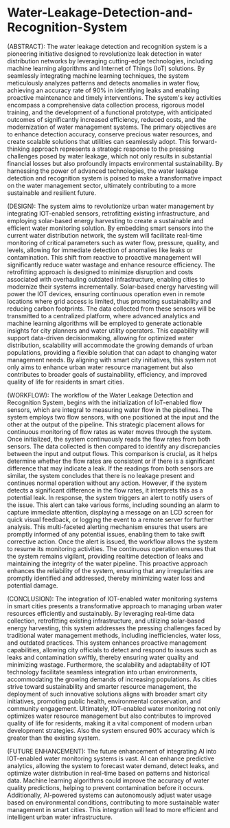 # Water-Leakage-Detection-and-Recognition-System
(ABSTRACT):
The water leakage detection and recognition system is a pioneering initiative designed to revolutionize leak detection in water distribution networks by leveraging cutting-edge technologies, including machine learning algorithms and Internet of Things (IoT) solutions.
By seamlessly integrating machine learning techniques, the system meticulously analyzes patterns and detects anomalies in water flow, achieving an accuracy rate of 90% in identifying leaks and enabling proactive maintenance and timely interventions. The system's key activities encompass a comprehensive data collection process, rigorous model training, and the development of a functional prototype, with anticipated outcomes of significantly increased efficiency, reduced costs, and the modernization of water management systems. The primary objectives are to enhance detection accuracy, conserve precious water resources, and create scalable solutions that utilities can seamlessly adopt. This forward-thinking approach represents a strategic response to the pressing challenges posed by water leakage, which not only results in substantial financial losses but also profoundly impacts environmental sustainability. By harnessing the power of advanced technologies, the water leakage detection and recognition system is poised to make a transformative impact on the water management sector, ultimately contributing to a more sustainable and resilient future.





(DESIGN):
The system aims to revolutionize urban water management by integrating IOT-enabled sensors, retrofitting existing infrastructure, and employing solar-based energy harvesting to create a sustainable and efficient water monitoring solution. By embedding smart sensors into the current water distribution network, the system will facilitate real-time monitoring of critical parameters such as water flow, pressure, quality, and levels, allowing for immediate detection of anomalies like leaks or contamination. This shift from reactive to proactive management will significantly reduce water wastage and enhance resource efficiency. The retrofitting approach is designed to minimize disruption and costs associated with overhauling outdated infrastructure, enabling cities to modernize their systems incrementally. Solar-based energy harvesting will power the IOT devices, ensuring continuous operation even in remote locations where grid access is limited, thus promoting sustainability and reducing carbon footprints. The data collected from these sensors will be transmitted to a centralized platform, where advanced analytics and machine learning algorithms will be employed to generate actionable insights for city planners and water utility operators. This capability will support data-driven decisionmaking, allowing for optimized water distribution, scalability will accommodate the growing demands of urban populations, providing a flexible solution that can adapt to changing water management needs. By aligning with smart city initiatives, this system not only aims to enhance urban water resource management but also contributes to broader goals of sustainability, efficiency, and improved quality of life for residents in smart cities.









(WORKFLOW):
The workflow of the Water Leakage Detection and Recognition System, begins with the initialization of IoT-enabled flow sensors, which are integral to measuring water flow in the pipelines. The system employs two flow sensors, with one positioned at the input and the other at the output of the pipeline. This strategic placement allows for continuous monitoring of flow rates as water moves through the system. Once initialized, the system continuously reads the flow rates from both sensors. The data collected is then compared to identify any discrepancies between the input and output flows. This comparison is crucial, as it helps determine whether the flow rates are consistent or if there is a significant difference that may indicate a leak. If the readings from both sensors are similar, the system concludes that there is no leakage present and continues normal operation without any action. However, if the system detects a significant difference in the flow rates, it interprets this as a potential leak. In response, the system triggers an alert to notify users of the issue. This alert can take various forms, including sounding an alarm to capture immediate attention, displaying a message on an LCD screen for quick visual feedback, or logging the event to a remote server for further analysis. This multi-faceted alerting mechanism ensures that users are promptly informed of any potential issues, enabling them to take swift corrective action. Once the alert is issued, the workflow allows the system to resume its monitoring activities. The continuous operation ensures that the system remains vigilant, providing realtime detection of leaks and maintaining the integrity of the water pipeline. This proactive approach enhances the reliability of the system, ensuring that any irregularities are promptly identified and addressed, thereby minimizing water loss and potential damage.









(CONCLUSION):
The integration of IOT-enabled water monitoring systems in smart cities presents a transformative approach to managing urban water resources efficiently and sustainably. By leveraging real-time data collection, retrofitting existing infrastructure, and utilizing solar-based energy harvesting, this system addresses the pressing challenges faced by traditional water management methods, including inefficiencies, water loss, and outdated practices. This system enhances proactive management capabilities, allowing city officials to detect and respond to issues such as leaks and contamination swiftly, thereby ensuring water quality and minimizing wastage. Furthermore, the scalability and adaptability of IOT technology facilitate seamless integration into urban environments, accommodating the growing demands of increasing populations. As cities strive toward sustainability and smarter resource management, the deployment of such innovative solutions aligns with broader smart city initiatives, promoting public health, environmental conservation, and community engagement. Ultimately, IOT-enabled water monitoring not only optimizes water resource management but also contributes to improved quality of life for residents, making it a vital component of modern urban development strategies. Also the system ensured 90% accuracy which is greater than the existing system.












(FUTURE ENHANCEMENT):
The future enhancement of integrating AI into IOT-enabled water monitoring systems is vast. AI can enhance predictive analytics, allowing the system to forecast water demand, detect leaks, and optimize water distribution in real-time based on patterns and historical data. Machine learning algorithms could improve the accuracy of water quality predictions, helping to prevent contamination before it occurs. Additionally, AI-powered systems can autonomously adjust water usage based on environmental conditions, contributing to more sustainable water management in smart cities. This integration will lead to more efficient and intelligent urban water infrastructure.
